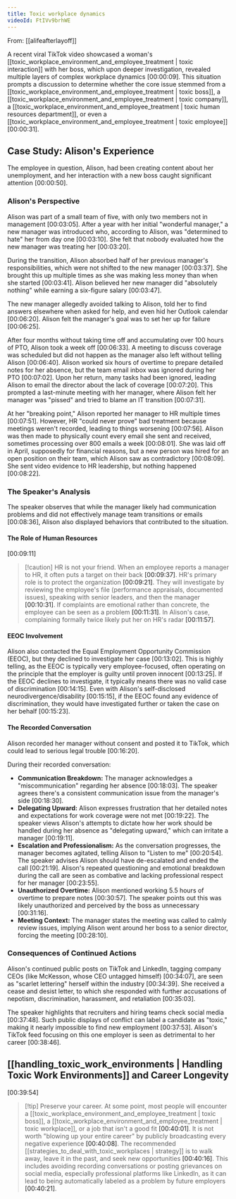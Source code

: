 ```yaml
---
title: Toxic workplace dynamics
videoId: FtIVv9brhWE
---
```


From: [[alifeafterlayoff]] <br/> 

A recent viral TikTok video showcased a woman's [[toxic_workplace_environment_and_employee_treatment | toxic interaction]] with her boss, which upon deeper investigation, revealed multiple layers of complex workplace dynamics <a class="yt-timestamp" data-t="00:00:09">[00:00:09]</a>. This situation prompts a discussion to determine whether the core issue stemmed from a [[toxic_workplace_environment_and_employee_treatment | toxic boss]], a [[toxic_workplace_environment_and_employee_treatment | toxic company]], a [[toxic_workplace_environment_and_employee_treatment | toxic human resources department]], or even a [[toxic_workplace_environment_and_employee_treatment | toxic employee]] <a class="yt-timestamp" data-t="00:00:31">[00:00:31]</a>.

## Case Study: Alison's Experience

The employee in question, Alison, had been creating content about her unemployment, and her interaction with a new boss caught significant attention <a class="yt-timestamp" data-t="00:00:50">[00:00:50]</a>.

### Alison's Perspective
Alison was part of a small team of five, with only two members not in management <a class="yt-timestamp" data-t="00:03:05">[00:03:05]</a>. After a year with her initial "wonderful manager," a new manager was introduced who, according to Alison, was "determined to hate" her from day one <a class="yt-timestamp" data-t="00:03:10">[00:03:10]</a>. She felt that nobody evaluated how the new manager was treating her <a class="yt-timestamp" data-t="00:03:20">[00:03:20]</a>.

During the transition, Alison absorbed half of her previous manager's responsibilities, which were not shifted to the new manager <a class="yt-timestamp" data-t="00:03:37">[00:03:37]</a>. She brought this up multiple times as she was making less money than when she started <a class="yt-timestamp" data-t="00:03:41">[00:03:41]</a>. Alison believed her new manager did "absolutely nothing" while earning a six-figure salary <a class="yt-timestamp" data-t="00:03:47">[00:03:47]</a>.

The new manager allegedly avoided talking to Alison, told her to find answers elsewhere when asked for help, and even hid her Outlook calendar <a class="yt-timestamp" data-t="00:06:20">[00:06:20]</a>. Alison felt the manager's goal was to set her up for failure <a class="yt-timestamp" data-t="00:06:25">[00:06:25]</a>.

After four months without taking time off and accumulating over 100 hours of PTO, Alison took a week off <a class="yt-timestamp" data-t="00:06:33">[00:06:33]</a>. A meeting to discuss coverage was scheduled but did not happen as the manager also left without telling Alison <a class="yt-timestamp" data-t="00:06:40">[00:06:40]</a>. Alison worked six hours of overtime to prepare detailed notes for her absence, but the team email inbox was ignored during her PTO <a class="yt-timestamp" data-t="00:07:02">[00:07:02]</a>. Upon her return, many tasks had been ignored, leading Alison to email the director about the lack of coverage <a class="yt-timestamp" data-t="00:07:20">[00:07:20]</a>. This prompted a last-minute meeting with her manager, where Alison felt her manager was "pissed" and tried to blame an IT transition <a class="yt-timestamp" data-t="00:07:31">[00:07:31]</a>.

At her "breaking point," Alison reported her manager to HR multiple times <a class="yt-timestamp" data-t="00:07:51">[00:07:51]</a>. However, HR "could never prove" bad treatment because meetings weren't recorded, leading to things worsening <a class="yt-timestamp" data-t="00:07:56">[00:07:56]</a>. Alison was then made to physically count every email she sent and received, sometimes processing over 800 emails a week <a class="yt-timestamp" data-t="00:08:01">[00:08:01]</a>. She was laid off in April, supposedly for financial reasons, but a new person was hired for an open position on their team, which Alison saw as contradictory <a class="yt-timestamp" data-t="00:08:09">[00:08:09]</a>. She sent video evidence to HR leadership, but nothing happened <a class="yt-timestamp" data-t="00:08:22">[00:08:22]</a>.

### The Speaker's Analysis

The speaker observes that while the manager likely had communication problems and did not effectively manage team transitions or emails <a class="yt-timestamp" data-t="00:08:36">[00:08:36]</a>, Alison also displayed behaviors that contributed to the situation.

#### The Role of Human Resources
<a class="yt-timestamp" data-t="00:09:11">[00:09:11]</a>
> [!caution] HR is not your friend.
> When an employee reports a manager to HR, it often puts a target on their back <a class="yt-timestamp" data-t="00:09:37">[00:09:37]</a>. HR's primary role is to protect the organization <a class="yt-timestamp" data-t="00:09:21">[00:09:21]</a>. They will investigate by reviewing the employee's file (performance appraisals, documented issues), speaking with senior leaders, and then the manager <a class="yt-timestamp" data-t="00:10:31">[00:10:31]</a>. If complaints are emotional rather than concrete, the employee can be seen as a problem <a class="yt-timestamp" data-t="00:11:31">[00:11:31]</a>. In Alison's case, complaining formally twice likely put her on HR's radar <a class="yt-timestamp" data-t="00:11:57">[00:11:57]</a>.

#### EEOC Involvement
Alison also contacted the Equal Employment Opportunity Commission (EEOC), but they declined to investigate her case <a class="yt-timestamp" data-t="00:13:02">[00:13:02]</a>. This is highly telling, as the EEOC is typically very employee-focused, often operating on the principle that the employer is guilty until proven innocent <a class="yt-timestamp" data-t="00:13:25">[00:13:25]</a>. If the EEOC declines to investigate, it typically means there was no valid case of discrimination <a class="yt-timestamp" data-t="00:14:15">[00:14:15]</a>. Even with Alison's self-disclosed neurodivergence/disability <a class="yt-timestamp" data-t="00:15:15">[00:15:15]</a>, if the EEOC found any evidence of discrimination, they would have investigated further or taken the case on her behalf <a class="yt-timestamp" data-t="00:15:23">[00:15:23]</a>.

#### The Recorded Conversation
Alison recorded her manager without consent and posted it to TikTok, which could lead to serious legal trouble <a class="yt-timestamp" data-t="00:16:20">[00:16:20]</a>.

During their recorded conversation:
*   **Communication Breakdown:** The manager acknowledges a "miscommunication" regarding her absence <a class="yt-timestamp" data-t="00:18:03">[00:18:03]</a>. The speaker agrees there's a consistent communication issue from the manager's side <a class="yt-timestamp" data-t="00:18:30">[00:18:30]</a>.
*   **Delegating Upward:** Alison expresses frustration that her detailed notes and expectations for work coverage were not met <a class="yt-timestamp" data-t="00:19:22">[00:19:22]</a>. The speaker views Alison's attempts to dictate how her work should be handled during her absence as "delegating upward," which can irritate a manager <a class="yt-timestamp" data-t="00:19:11">[00:19:11]</a>.
*   **Escalation and Professionalism:** As the conversation progresses, the manager becomes agitated, telling Alison to "Listen to me" <a class="yt-timestamp" data-t="00:20:54">[00:20:54]</a>. The speaker advises Alison should have de-escalated and ended the call <a class="yt-timestamp" data-t="00:21:19">[00:21:19]</a>. Alison's repeated questioning and emotional breakdown during the call are seen as combative and lacking professional respect for her manager <a class="yt-timestamp" data-t="00:23:55">[00:23:55]</a>.
*   **Unauthorized Overtime:** Alison mentioned working 5.5 hours of overtime to prepare notes <a class="yt-timestamp" data-t="00:30:57">[00:30:57]</a>. The speaker points out this was likely unauthorized and perceived by the boss as unnecessary <a class="yt-timestamp" data-t="00:31:16">[00:31:16]</a>.
*   **Meeting Context:** The manager states the meeting was called to calmly review issues, implying Alison went around her boss to a senior director, forcing the meeting <a class="yt-timestamp" data-t="00:28:10">[00:28:10]</a>.

### Consequences of Continued Actions
Alison's continued public posts on TikTok and LinkedIn, tagging company CEOs (like McKesson, whose CEO untagged himself) <a class="yt-timestamp" data-t="00:34:07">[00:34:07]</a>, are seen as "scarlet lettering" herself within the industry <a class="yt-timestamp" data-t="00:34:39">[00:34:39]</a>. She received a cease and desist letter, to which she responded with further accusations of nepotism, discrimination, harassment, and retaliation <a class="yt-timestamp" data-t="00:35:03">[00:35:03]</a>.

The speaker highlights that recruiters and hiring teams check social media <a class="yt-timestamp" data-t="00:37:48">[00:37:48]</a>. Such public displays of conflict can label a candidate as "toxic," making it nearly impossible to find new employment <a class="yt-timestamp" data-t="00:37:53">[00:37:53]</a>. Alison's TikTok feed focusing on this one employer is seen as detrimental to her career <a class="yt-timestamp" data-t="00:38:46">[00:38:46]</a>.

## [[handling_toxic_work_environments | Handling Toxic Work Environments]] and Career Longevity
<a class="yt-timestamp" data-t="00:39:54">[00:39:54]</a>
> [!tip] Preserve your career.
> At some point, most people will encounter a [[toxic_workplace_environment_and_employee_treatment | toxic boss]], a [[toxic_workplace_environment_and_employee_treatment | toxic workplace]], or a job that isn't a good fit <a class="yt-timestamp" data-t="00:40:01">[00:40:01]</a>. It is not worth "blowing up your entire career" by publicly broadcasting every negative experience <a class="yt-timestamp" data-t="00:40:08">[00:40:08]</a>. The recommended [[strategies_to_deal_with_toxic_workplaces | strategy]] is to walk away, leave it in the past, and seek new opportunities <a class="yt-timestamp" data-t="00:40:16">[00:40:16]</a>. This includes avoiding recording conversations or posting grievances on social media, especially professional platforms like LinkedIn, as it can lead to being automatically labeled as a problem by future employers <a class="yt-timestamp" data-t="00:40:21">[00:40:21]</a>.